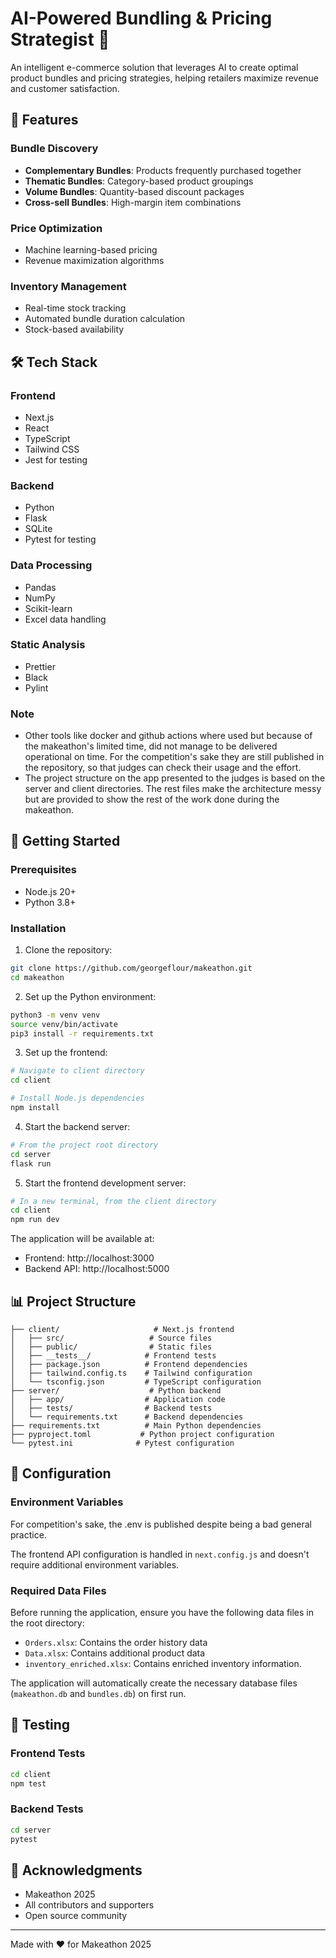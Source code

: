 # AI-Powered Bundling & Pricing Strategist 🎯

An intelligent e-commerce solution that leverages AI to create optimal product bundles and pricing strategies, helping retailers maximize revenue and customer satisfaction.

## 🌟 Features

### Bundle Discovery
- **Complementary Bundles**: Products frequently purchased together
- **Thematic Bundles**: Category-based product groupings
- **Volume Bundles**: Quantity-based discount packages
- **Cross-sell Bundles**: High-margin item combinations

### Price Optimization
- Machine learning-based pricing
- Revenue maximization algorithms

### Inventory Management
- Real-time stock tracking
- Automated bundle duration calculation
- Stock-based availability

## 🛠️ Tech Stack

### Frontend
- Next.js
- React
- TypeScript
- Tailwind CSS
- Jest for testing

### Backend
- Python
- Flask
- SQLite
- Pytest for testing

### Data Processing
- Pandas
- NumPy
- Scikit-learn
- Excel data handling

### Static Analysis
- Prettier
- Black
- Pylint

### Note
- Other tools like docker and github actions where used but because of the makeathon's limited time, did not manage to be delivered operational on time. For the competition's sake they are still published in the repository, so that judges can check their usage and the effort.
- The project structure on the app presented to the judges is based on the server and client directories. The rest files make the architecture messy but are provided to show the rest of the work done during the makeathon.
  
## 🚀 Getting Started

### Prerequisites
- Node.js 20+
- Python 3.8+

### Installation

1. Clone the repository:
```bash
git clone https://github.com/georgeflour/makeathon.git
cd makeathon
```

2. Set up the Python environment:
```bash
python3 -m venv venv            
source venv/bin/activate     
pip3 install -r requirements.txt
```

3. Set up the frontend:
```bash
# Navigate to client directory
cd client

# Install Node.js dependencies
npm install
```

4. Start the backend server:
```bash
# From the project root directory
cd server
flask run 
```
5. Start the frontend development server:
```bash
# In a new terminal, from the client directory
cd client
npm run dev
```

The application will be available at:
- Frontend: http://localhost:3000
- Backend API: http://localhost:5000

## 📊 Project Structure

```
├── client/                     # Next.js frontend
│   ├── src/                   # Source files
│   ├── public/                # Static files
│   ├── __tests__/            # Frontend tests
│   ├── package.json          # Frontend dependencies
│   ├── tailwind.config.ts    # Tailwind configuration
│   └── tsconfig.json         # TypeScript configuration
├── server/                    # Python backend
│   ├── app/                  # Application code
│   ├── tests/                # Backend tests
│   └── requirements.txt      # Backend dependencies
├── requirements.txt          # Main Python dependencies
├── pyproject.toml           # Python project configuration
└── pytest.ini              # Pytest configuration
```

## 🔧 Configuration

### Environment Variables

For competition's sake, the .env is published despite being a bad general practice. 


The frontend API configuration is handled in `next.config.js` and doesn't require additional environment variables.

### Required Data Files
Before running the application, ensure you have the following data files in the root directory:
- `Orders.xlsx`: Contains the order history data
- `Data.xlsx`: Contains additional product data
- `inventory_enriched.xlsx`: Contains enriched inventory information. 

The application will automatically create the necessary database files (`makeathon.db` and `bundles.db`) on first run.


## 🧪 Testing

### Frontend Tests
```bash
cd client
npm test
```

### Backend Tests
```bash
cd server
pytest
```



## 🙏 Acknowledgments

- Makeathon 2025
- All contributors and supporters
- Open source community


---
Made with ❤️ for Makeathon 2025
